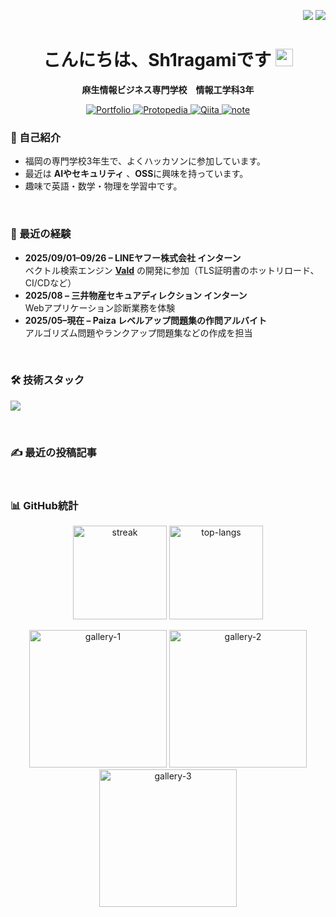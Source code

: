 <p align="right">
  <a href="./README.md"><img src="https://img.shields.io/badge/%F0%9F%87%AF%F0%9F%87%B5-日本語-1a73e8"></a>
  <a href="./README.en.md"><img src="https://img.shields.io/badge/%F0%9F%87%BA%F0%9F%87%B8-English-6c63ff"></a>
</p>

<h1 align="center">こんにちは、Sh1ragamiです <img src="https://media.giphy.com/media/hvRJCLFzcasrR4ia7z/giphy.gif" width="28"></h1>

<p align="center">
  <b>麻生情報ビジネス専門学校　情報工学科3年</b><br/>
</p>

<p align="center">
  <a href="https://sh1ragami-portfolio.netlify.app">
    <img alt="Portfolio" src="https://img.shields.io/badge/Portfolio-1AA7ED?logo=netlify&logoColor=white">
  </a>
  <a href="https://protopedia.net/prototyper/sh1ragami">
    <img alt="Protopedia" src="https://img.shields.io/badge/Protopedia-02adbc?logo=google&logoColor=white">
  </a>
  <a href="https://qiita.com/Sh1ragami">
    <img alt="Qiita" src="https://img.shields.io/badge/Qiita-00CA00?logo=qiita&logoColor=white">
  </a>
  <a href="https://note.com/sh1ragami">
    <img alt="note" src="https://img.shields.io/badge/note-FFFFFF?logo=note&logoColor=black">
  </a>
</p>


### 🌱 自己紹介
- 福岡の専門学校3年生で、よくハッカソンに参加しています。  
- 最近は **AIやセキュリティ** 、**OSS**に興味を持っています。  
- 趣味で英語・数学・物理を学習中です。

<br>

### 🏃 最近の経験
- **2025/09/01–09/26 – LINEヤフー株式会社 インターン**  
  ベクトル検索エンジン **[Vald](https://github.com/vdaas/vald)** の開発に参加（TLS証明書のホットリロード、CI/CDなど）
- **2025/08 – 三井物産セキュアディレクション インターン**  
  Webアプリケーション診断業務を体験
- **2025/05–現在 – Paiza レベルアップ問題集の作問アルバイト**  
  アルゴリズム問題やランクアップ問題集などの作成を担当

<br>


### 🛠 技術スタック
<p>
  <a href="https://skillicons.dev">
    <img src="https://skillicons.dev/icons?i=go,python,ts,js,cpp,java,rust,dart,flutter,react,flask,docker,kubernetes,linux" />
  </a>
</p>

<br>

### ✍️ 最近の投稿記事
<!--START:WRITING-->

<!--END:WRITING-->

<br>

### 📊 GitHub統計
<p align="center">
  <img src="https://streak-stats.demolab.com?user=Sh1ragami&theme=dark&ring=C2FFC7&fire=CB9DF0&currStreakLabel=C2FFC7" height="150" alt="streak"/>
  <img src="https://github-readme-stats.vercel.app/api/top-langs/?username=Sh1ragami&layout=compact" height="150" alt="top-langs"/>
</p>

<p align="center">
  <img src="https://github.com/user-attachments/assets/90cddc76-2f98-413f-94e5-1eb399d63719" alt="gallery-1" width="220"/>
  <img src="https://github.com/user-attachments/assets/90cddc76-2f98-413f-94e5-1eb399d63719" alt="gallery-2" width="220"/>
  <img src="https://github.com/user-attachments/assets/90cddc76-2f98-413f-94e5-1eb399d63719" alt="gallery-3" width="220"/>
</p>
